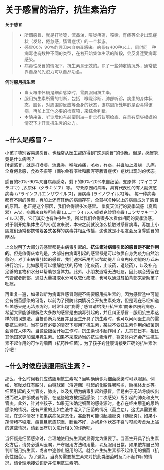 # 关于感冒的治疗，抗生素治疗

**关于感冒**

> - 所谓感冒，就是打喷嚏，流鼻涕，喉咙疼痛，咳嗽，有痰等全身出现症状（发烧，倦怠感，肠胃症状）的一个状态。
> - 感冒80%-90%的原因来自病毒感染。病毒有400种以上，同时同一种病毒也有数种不同的类型，在初开始集体生活的阶段，会反复遭受病毒感染。
> - 病毒性感冒的情况下，抗生素是无效的。除了一些特定情况外，通常依靠自身的免疫力可以自然治愈。

**何时服用抗生素**

> - 当大概率怀疑是细菌感染时，需要服用抗生素。
> - 服用抗生素所需的判断，包括：喉咙诊断，肺部听诊，病患的身体状态，脸色，对周围的反应等全身的状态，该病患所处年龄是否易得该病，再加上其他必要的检查项，来综合判断。
> - 本院来说，听诊后如有必要则进一步实行各项检查，在具有足够根据的情况下才开具抗生素的处方。

## \~什么是感冒？\~

小孩子特别容易患感冒。也经常从医生那边得到“这是感冒”的诊断。但是，感冒究竟是什么病呢？  
所谓感冒，就是打喷嚏，流鼻涕，喉咙疼痛，咳嗽，有痰，并且加上发烧，头痛，全身倦怠感，食欲不振等（偶尔会有呕吐和腹泻等肠胃症状）症状出现时的状态。

感冒的80%-90%来自病毒感染，剩下的10%-20%来自细菌，支原体（マイコプラズマ）,衣原体（クラミジア）等。
导致原因的病毒，具有代表性的有人副流感病毒 (パラインフルエンザウイルス)，鼻病毒 (ライノウイルス)等。
每一种病毒都有不同的类型，再加上还有其他的病毒存在，全部400种以上的病毒成为了感冒的原因。
也正是这个原因，我们会得很多次感冒。
拿夏天流行的夏季流感（夏風邪）来说，病因来自埃可病毒 (エコーウイルス)或者克沙奇病毒 (コクサッキーウイルス)等，它们其实也有许多种类，所以我们会得很多次看似相同的夏季流感。
对于刚开始集体生活的小朋友来说，本来之前就没怎么接触过感冒病毒，再加上小朋友们通常都携带着各式各样的病毒并相互传播，这也就是小朋友会反复得感冒的原因。

上文说明了大部分的感冒都是由病毒引起的。**抗生素对病毒引起的感冒是不起作用的**。但是值得庆幸的是，大部分由病毒引起的感冒都是可以依靠自身免疫力自然治愈的。对于由病毒引起的感冒，我们通常采用可以帮助提升自身免疫功能的方式来进行治疗。比如服用可以缓解症状的药物（化痰药，止咳药，退烧药），以及补充足够的食物和水分以帮助恢复体力。此外，小朋友通常无法吐痰，因此痰会残留在气管或者肺部，通过大量摄取水分可以软化痰液，也可以通过轻拍背部来帮助孩子吐痰。

再重复一遍，如果诊断为病毒性感冒则是不需要服用抗生素的。因为感冒途中可能会有细菌感染的可能，以前为了预防此类情况会开抗生素处方，但是现在已经知道细菌感染是无法预防的。时常出现“我得了感冒请给我开抗生素”而来医院的病患，希望大家能够理解绝大多数的感冒是由病毒引起的，并且纠正感冒＝服用抗生素这样的错误想法。当被诊断为感冒并且医生开具了抗生素时，也可以问问医生真的需要抗生素吗。当在没有必要的情况下服用了抗生素，某些不受抗生素作用的细菌则会待在人体内。当这些细菌开始工作时，抗生素也不起作用了。尤其在日本，相比其他国家更加滥用抗生素。如果不采取适当的抗生素治疗，将来体内还会产生抗生素不起作用的可怕的细菌（抗药性细菌）。为了孩子的健康请接受正确的抗生素治疗吧！

## \~什么时候应该服用抗生素？\~

那么，什么时候我们应该服用抗生素呢？当明确确诊为细菌感染时可以服用。例如，喉咙发红有脓时，由链球菌（溶連菌）引起的化脓性咽喉炎，扁桃体发炎等。细菌引起的支气管炎，肺炎，以及初期为病毒引起的感冒，但是由于无法将痰咳出进而进入肺部或者气管，在这些地方被细菌感染（二次感染）所引起的肺炎和支气管炎。此外，针对小孩子，如果无法确定细菌的感染源时，也存在经由尿道的尿路感染的情况。还有严重的比如血液中混入了细菌的情况（菌血症）。这尤其需要重视，在这种情况下如果病症急速恶化，甚至有可能引起脑膜炎（髄膜炎）。如果小孩情绪不稳定，疲劳且反应较慢，脸色不好，亦或身体状态不良时可能考虑为上述的这些情况，请到医疗机关进行相关的诊断吧。

当怀疑是细菌感染时，合理地使用抗生素就显得尤为重要了。当医生开具了抗生素处方后，请务必遵从医嘱，严守服用方法和用量，以及服用日数。如果依靠自己的判断服用抗生素，或者中途停止服用的话，就会产生抗生素都不起作用的细菌（抗药性细菌）。为了避免，当真的需要抗生素来对抗此类细菌时反而不起作用的情况，请合理地接受诊断并使用抗生素吧。
